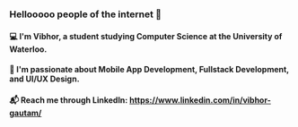 ### Hellooooo people of the internet 👋

#### 💻 I'm Vibhor, a student studying Computer Science at the University of Waterloo.
#### 🎈 I'm passionate about Mobile App Development, Fullstack Development, and UI/UX Design.

#### 📬 Reach me through LinkedIn: https://www.linkedin.com/in/vibhor-gautam/
